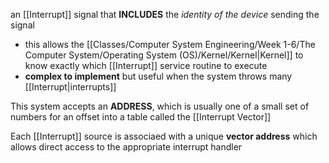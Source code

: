 an [[Interrupt]] signal that **INCLUDES** the *identity of the device* sending the signal
- this allows the [[Classes/Computer System Engineering/Week 1-6/The Computer System/Operating System (OS)/Kernel/Kernel|Kernel]] to know exactly which [[Interrupt]] service routine to execute
- **complex to implement** but useful when the system throws many [[Interrupt|interrupts]] 

This system accepts an **ADDRESS**, which is usually one of a small set of numbers for an offset into a table called the [[Interrupt Vector]]

Each [[Interrupt]] source is associaed with a unique **vector address** which allows direct access to the appropriate interrupt handler
